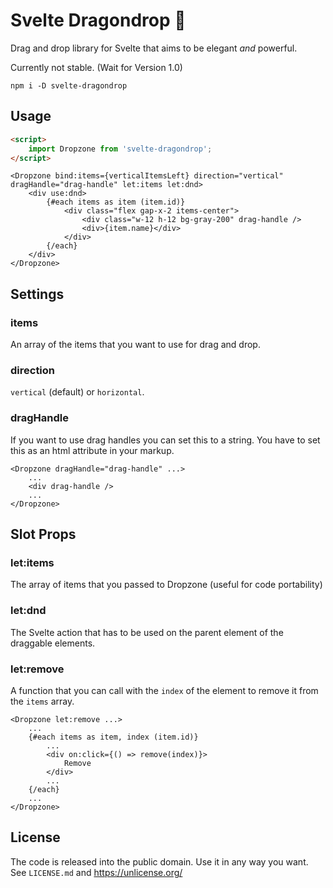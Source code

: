 # Svelte Dragondrop 🐉
Drag and drop library for Svelte that aims to be elegant _and_ powerful.

Currently not stable. (Wait for Version 1.0)

```
npm i -D svelte-dragondrop
```

## Usage

```html
<script>
	import Dropzone from 'svelte-dragondrop';
</script>
```

```svelte
<Dropzone bind:items={verticalItemsLeft} direction="vertical" dragHandle="drag-handle" let:items let:dnd>
	<div use:dnd>
		{#each items as item (item.id)}
			<div class="flex gap-x-2 items-center">
				<div class="w-12 h-12 bg-gray-200" drag-handle />
				<div>{item.name}</div>
			</div>
		{/each}
	</div>
</Dropzone>
```

## Settings

### items
An array of the items that you want to use for drag and drop.

### direction
`vertical` (default) or `horizontal`.

### dragHandle
If you want to use drag handles you can set this to a string. You have to set this as an html attribute in your markup.
```svelte
<Dropzone dragHandle="drag-handle" ...>
	...
	<div drag-handle />
	...
</Dropzone>
```

## Slot Props

### let:items
The array of items that you passed to Dropzone (useful for code portability)

### let:dnd
The Svelte action that has to be used on the parent element of the draggable elements.

### let:remove
A function that you can call with the `index` of the element to remove it from the `items` array.
```svelte
<Dropzone let:remove ...>
	...
	{#each items as item, index (item.id)}
		...
		<div on:click={() => remove(index)}>
			Remove
		</div>
		...
	{/each}
	...
</Dropzone>
```

## License
The code is released into the public domain. Use it in any way you want.
See `LICENSE.md` and https://unlicense.org/